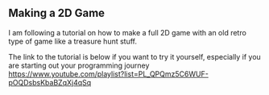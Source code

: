 ## Making a 2D Game

I am following a tutorial on how to make a full 2D game with an old retro type of game like a treasure hunt stuff.

The link to the tutorial is below if you want to try it yourself, especially if you are starting out your programming journey
https://www.youtube.com/playlist?list=PL_QPQmz5C6WUF-pOQDsbsKbaBZqXj4qSq
